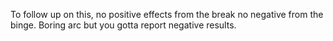 To follow up on this, no positive effects from the break no negative from the binge. Boring arc but you gotta report negative results.

